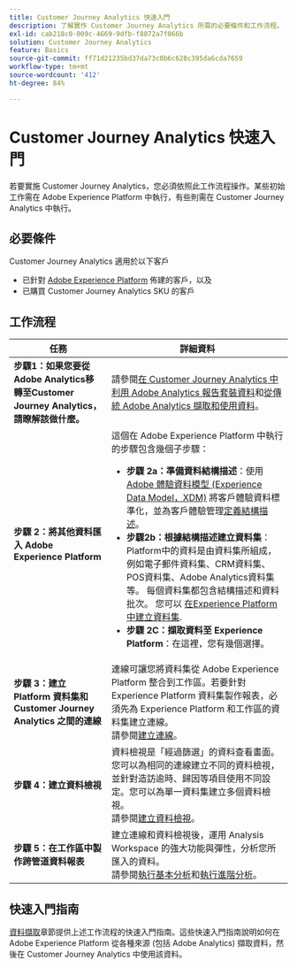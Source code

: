 ```yaml
---
title: Customer Journey Analytics 快速入門
description: 了解實作 Customer Journey Analytics 所需的必要條件和工作流程。
exl-id: cab218c0-009c-4669-9dfb-f8872a7f066b
solution: Customer Journey Analytics
feature: Basics
source-git-commit: ff71d21235bd37da73c0b6c628c395da6cda7659
workflow-type: tm+mt
source-wordcount: '412'
ht-degree: 84%

---
```


# Customer Journey Analytics 快速入門

若要實施 Customer Journey Analytics，您必須依照此工作流程操作。某些初始工作需在 Adobe Experience Platform 中執行，有些則需在 Customer Journey Analytics 中執行。

## 必要條件

Customer Journey Analytics 適用於以下客戶

* 已針對 [Adobe Experience Platform](https://www.adobe.com/tw/experience-platform.html) 佈建的客戶，以及
* 已購買 Customer Journey Analytics SKU 的客戶

## 工作流程

| 任務 | 詳細資料 |
| --- | --- |
| **步驟1：如果您要從Adobe Analytics移轉至Customer Journey Analytics，請瞭解該做什麼。** | 請參閱[在 Customer Journey Analytics 中利用 Adobe Analytics 報告套裝資料](/help/getting-started/aa-vs-cja/aa-data-in-cja.md)和[從傳統 Adobe Analytics 擷取和使用資料](../data-ingestion/analytics.md)。 |
| **步驟 2：將其他資料匯入 Adobe Experience Platform** | 這個在 Adobe Experience Platform 中執行的步驟包含幾個子步驟：<ul><li>**步驟 2a：準備資料結構描述**：使用[Adobe 體驗資料模型 (Experience Data Model，XDM)](https://experienceleague.adobe.com/docs/experience-platform/xdm/home.html?lang=zh-Hant) 將客戶體驗資料標準化，並為客戶體驗管理[定義結構描述](https://experienceleague.adobe.com/docs/experience-platform/xdm/tutorials/create-schema-ui.html?lang=zh-Hant)。</li><li>**步驟2b：根據結構描述建立資料集**：Platform中的資料是由資料集所組成，例如電子郵件資料集、CRM資料集、POS資料集、Adobe Analytics資料集等。 每個資料集都包含結構描述和資料批次。 您可以 [在Experience Platform中建立資料集](https://experienceleague.adobe.com/docs/platform-learn/getting-started-for-data-architects-and-data-engineers/create-datasets.html?lang=zh-Hant).</li><li>**步驟 2C：擷取資料至 Experience Platform**：在這裡，您有幾個選擇。</li></ul> |
| **步驟 3：建立 Platform 資料集和 Customer Journey Analytics 之間的連線** | 連線可讓您將資料集從 Adobe Experience Platform 整合到工作區。若要針對 Experience Platform 資料集製作報表，必須先為 Experience Platform 和工作區的資料集建立連線。<br>請參閱[建立連線](/help/connections/create-connection.md)。 |
| **步驟 4：建立資料檢視** | 資料檢視是「經過篩選」的資料查看畫面。您可以為相同的連線建立不同的資料檢視，並針對造訪逾時、歸因等項目使用不同設定。您可以為單一資料集建立多個資料檢視。<br>請參閱[建立資料檢視](/help/data-views/create-dataview.md)。 |
| **步驟 5：在工作區中製作跨管道資料報表** | 建立連線和資料檢視後，運用 Analysis Workspace 的強大功能與彈性，分析您所匯入的資料。<br>請參閱[執行基本分析](/help/analysis-workspace/perform-basic-analysis.md)和[執行進階分析](/help/analysis-workspace/perform-adv-analysis.md)。 |

## 快速入門指南

[資料擷取](../data-ingestion/data-ingestion.md)章節提供上述工作流程的快速入門指南。這些快速入門指南說明如何在 Adobe Experience Platform 從各種來源 (包括 Adobe Analytics) 擷取資料，然後在 Customer Journey Analytics 中使用該資料。
